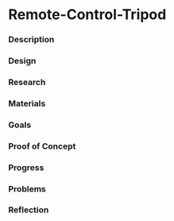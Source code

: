 # Remote-Control-Tripod


### Description

### Design

### Research

### Materials

### Goals

### Proof of Concept

### Progress

### Problems

### Reflection
